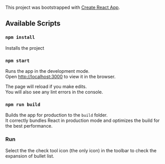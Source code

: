 This project was bootstrapped with [Create React App](https://github.com/facebook/create-react-app).

## Available Scripts

### `npm install`

Installs the project

### `npm start`

Runs the app in the development mode.<br />
Open [http://localhost:3000](http://localhost:3000) to view it in the browser.

The page will reload if you make edits.<br />
You will also see any lint errors in the console.

### `npm run build`

Builds the app for production to the `build` folder.<br />
It correctly bundles React in production mode and optimizes the build for the best performance.

### Run

  Select the the check tool icon (the only icon) in the toolbar to check the expansion of bullet list.
